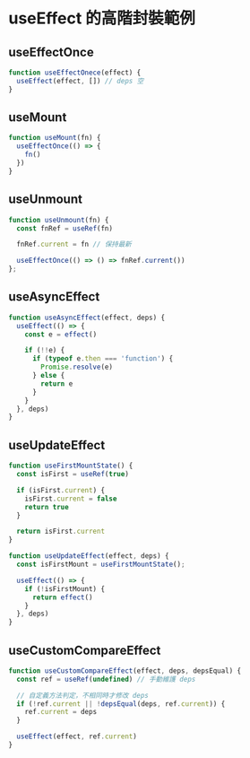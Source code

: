 # useEffect 的高階封裝範例

## useEffectOnce
```js
function useEffectOnece(effect) {
  useEffect(effect, []) // deps 空
}
```

## useMount
```js
function useMount(fn) {
  useEffectOnce(() => {
    fn()
  })
}
```

## useUnmount
```js
function useUnmount(fn) {
  const fnRef = useRef(fn)

  fnRef.current = fn // 保持最新

  useEffectOnce(() => () => fnRef.current())
};
```

## useAsyncEffect
```js
function useAsyncEffect(effect, deps) {
  useEffect(() => {
    const e = effect()

    if (!!e) {
      if (typeof e.then === 'function') {
        Promise.resolve(e)
      } else {
        return e
      }
    }
  }, deps)
}
```

## useUpdateEffect
```js
function useFirstMountState() {
  const isFirst = useRef(true)

  if (isFirst.current) {
    isFirst.current = false
    return true
  }

  return isFirst.current
}

function useUpdateEffect(effect, deps) {
  const isFirstMount = useFirstMountState();

  useEffect(() => {
    if (!isFirstMount) {
      return effect()
    }
  }, deps)
}
```

## useCustomCompareEffect
```js
function useCustomCompareEffect(effect, deps, depsEqual) {
  const ref = useRef(undefined) // 手動維護 deps

  // 自定義方法判定，不相同時才修改 deps
  if (!ref.current || !depsEqual(deps, ref.current)) {
    ref.current = deps
  }

  useEffect(effect, ref.current)
}
```
